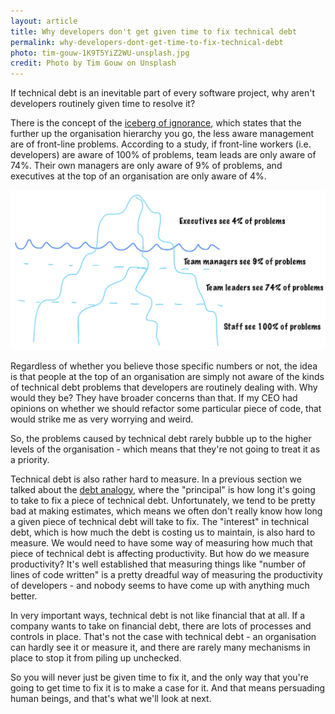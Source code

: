 ```yaml
---
layout: article
title: Why developers don't get given time to fix technical debt
permalink: why-developers-dont-get-time-to-fix-technical-debt
photo: tim-gouw-1K9T5YiZ2WU-unsplash.jpg
credit: Photo by Tim Gouw on Unsplash
---
```


If technical debt is an inevitable part of every software project, why aren't developers routinely given time to resolve it?

There is the concept of the [iceberg of ignorance](https://corporate-rebels.com/iceberg-of-ignorance/), which states that the further up the organisation hierarchy you go, the less aware management are of front-line problems. According to a study, if front-line workers (i.e. developers) are aware of 100% of problems, team leads are only aware of 74%. Their own managers are only aware of 9% of problems, and executives at the top of an organisation are only aware of 4%.

<img src="/photos/iceberg-of-ignorance.jpg">

Regardless of whether you believe those specific numbers or not, the idea is that people at the top of an organisation are simply not aware of the kinds of technical debt problems that developers are routinely dealing with. Why would they be? They have broader concerns than that. If my CEO had opinions on whether we should refactor some particular piece of code, that would strike me as very worrying and weird.

So, the problems caused by technical debt rarely bubble up to the higher levels of the organisation - which means that they're not going to treat it as a priority.

Technical debt is also rather hard to measure. In a previous section we talked about the [debt analogy](why-fix-technical-debt#the-debt-analogy), where the "principal" is how long it's going to take to fix a piece of technical debt. Unfortunately, we tend to be pretty bad at making estimates, which means we often don't really know how long a given piece of technical debt will take to fix. The "interest" in technical debt, which is how much the debt is costing us to maintain, is also hard to measure. We would need to have some way of measuring how much that piece of technical debt is affecting productivity. But how do we measure productivity? It's well established that measuring things like "number of lines of code written" is a pretty dreadful way of measuring the productivity of developers - and nobody seems to have come up with anything much better.

In very important ways, technical debt is not like financial that at all. If a company wants to take on financial debt, there are lots of processes and controls in place. That's not the case with technical debt - an organisation can hardly see it or measure it, and there are rarely many mechanisms in place to stop it from piling up unchecked.

So you will never just be given time to fix it, and the only way that you're going to get time to fix it is to make a case for it. And that means persuading human beings, and that's what we'll look at next.